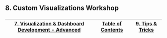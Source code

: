 ## 8. Custom Visualizations Workshop

###

###


|[7. Visualization & Dashboard Development - Advanced](https://github.com/ErikKBethke/powerbilearn/blob/master/docs/Visualization%20%26%20Dashboard%20Development%20-%20Advanced.md#7-visualization--dashboard-development---advanced)|[Table of Contents](https://github.com/ErikKBethke/powerbilearn#table-of-contents)|[9. Tips & Tricks](https://github.com/ErikKBethke/powerbilearn/blob/master/docs/Tips%20%26%20Tricks.md#9-tips--tricks)|
|:---:|:---:|:---:|
